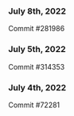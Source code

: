 ### July 8th, 2022

Commit #281986

### July 5th, 2022

Commit #314353


### July 4th, 2022

Commit #72281
